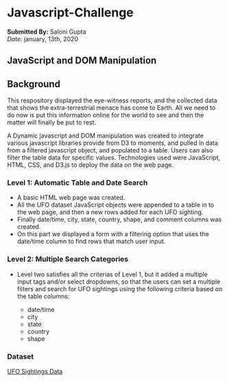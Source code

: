 # Javascript-Challenge </br>
 **Submitted By:** Saloni Gupta\
_Date_: january, 13th, 2020 


## JavaScript and DOM Manipulation
## Background
This respository displayed the eye-witness reports, and the collected data that shows the extra-terrestrial menace has come to Earth. All we need to do now is put this information online for the world to see and then the matter will finally be put to rest.

A Dynamic javascript and DOM manipulation was created to integrate various javascript libraries provide from D3 to moments, and pulled in data from a filtered javascript object, and populated to a table. Users can also filter the table data for specific values. Technologies used were JavaScript, HTML, CSS, and D3.js to deploy the data on the web page.

### Level 1: Automatic Table and Date Search
- A basic HTML web page was created.
- All the UFO dataset JavaScript objects were appended to a table in to the web page, and then a new rows added for each UFO sighting.
- Finally date/time, city, state, country, shape, and comment columns was created.
- On this part we displayed a form with a filtering option that uses the date/time column to find rows that match user input.

### Level 2: Multiple Search Categories
- Level two satisfies all the criterias of Level 1, but it added a multiple input tags and/or select dropdowns, so that the users can set a multiple filters and search for UFO sightings using the following criteria based on the table columns:

  - date/time
  - city
  - state
  - country
  - shape


### Dataset
[UFO Sightings Data](./UFO-level-1/static/js/data.js)

 
